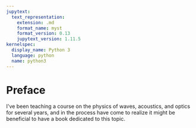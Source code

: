 ```yaml
---
jupytext:
  text_representation:
    extension: .md
    format_name: myst
    format_version: 0.13
    jupytext_version: 1.11.5
kernelspec:
  display_name: Python 3
  language: python
  name: python3
---
```


# Preface

I've been teaching a course on the physics of waves, acoustics, and optics for several years, and in the process have come to realize it might be beneficial to have a book dedicated to this topic. 